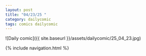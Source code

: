 ```yaml
---
layout: post
title: "04/23/25 "
category: dailycomic
tags: comics dailycomic
---
```

![Daily comic]({{ site.baseurl }}/assets/dailycomic/25_04_23.jpg)

{% include navigation.html %}

